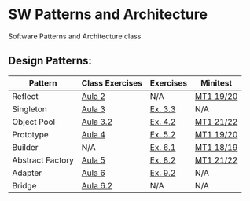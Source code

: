 # SW Patterns and Architecture

Software Patterns and Architecture class.

## Design Patterns:

| Pattern          | Class Exercises            | Exercises                  | Minitest                         |
|------------------|----------------------------|----------------------------|----------------------------------|
| Reflect          | [Aula 2](Aulas/Aula02)     | N/A                        | [MT1 19/20](Minitests/MT1_19_20) |
| Singleton        | [Aula 3](Aulas/Aula03)     | [Ex. 3.3](Exercises/Ex3_3) | N/A                              |
| Object Pool      | [Aula 3.2](Aulas/Aula03_2) | [Ex. 4.2](Exercises/Ex4_2) | [MT1 21/22](Minitests/MT1_21_22) |
| Prototype        | [Aula 4](Aulas/Aula04)     | [Ex. 5.2](Exercises/Ex5_2) | [MT1 19/20](Minitests/MT1_19_20) |
| Builder          | N/A                        | [Ex. 6.1](Exercises/Ex6_1) | [MT1 18/19](Minitests/MT1_18_19) |
| Abstract Factory | [Aula 5](Aulas/Aula05)     | [Ex. 8.2](Exercises/Ex8_2) | [MT1 21/22](Minitests/MT1_21_22) |
| Adapter          | [Aula 6](Aulas/Aula06)     | [Ex. 9.2](Exercises/Ex9_2) | N/A                              |
| Bridge           | [Aula 6.2](Aulas/Aula06_2) | N/A                        | N/A                              |